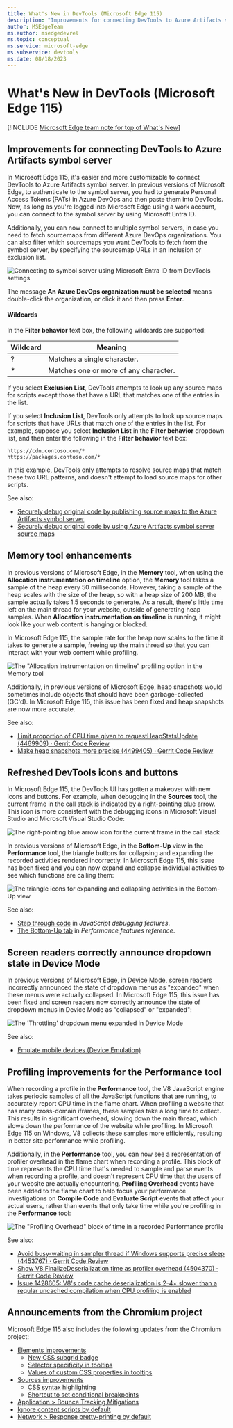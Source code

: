 ```yaml
---
title: What's New in DevTools (Microsoft Edge 115)
description: "Improvements for connecting DevTools to Azure Artifacts symbol server. Snapshotting improvements for the Memory tool. Refreshing the DevTools icons and buttons. And more."
author: MSEdgeTeam
ms.author: msedgedevrel
ms.topic: conceptual
ms.service: microsoft-edge
ms.subservice: devtools
ms.date: 08/18/2023
---
```

# What's New in DevTools (Microsoft Edge 115)

[!INCLUDE [Microsoft Edge team note for top of What's New](../../includes/edge-whats-new-note.md)]


<!-- ------------------------------ 
todo video
#### Video

What's New in DevTools 115-125:

[![Thumbnail image for the DevTools What's New in 115-125 video](./devtools-115-images/devtools-whatsnew-115-125.png)]
-->


<!-- ====================================================================== -->
## Improvements for connecting DevTools to Azure Artifacts symbol server

<!-- Subtitle: You can now use Microsoft Entra ID for authentication instead of Personal Access Tokens (PATs). You can connect to multiple symbol servers and filter which sourcemaps you want DevTools to fetch. -->

In Microsoft Edge 115, it's easier and more customizable to connect DevTools to Azure Artifacts symbol server.  In previous versions of Microsoft Edge, to authenticate to the symbol server, you had to generate Personal Access Tokens (PATs) in Azure DevOps and then paste them into DevTools. Now, as long as you're logged into Microsoft Edge using a work account, you can connect to the symbol server by using Microsoft Entra ID.
<!-- re: work account, possibly:
enterprise customers who are signed into Microsoft Edge with a Microsoft Entra ID account
a Microsoft account (MSA) that's a work account
-->

Additionally, you can now connect to multiple symbol servers, in case you need to fetch sourcemaps from different Azure DevOps organizations. You can also filter which sourcemaps you want DevTools to fetch from the symbol server, by specifying the sourcemap URLs in an inclusion or exclusion list.

![Connecting to symbol server using Microsoft Entra ID from DevTools settings](./devtools-115-images/entra-id-symbol-server.png)

The message **An Azure DevOps organization must be selected** means double-click the organization, or click it and then press **Enter**.


<!-- ------------------------------ -->
#### Wildcards

In the **Filter behavior** text box, the following wildcards are supported:

| Wildcard | Meaning |
|---|---|
| ? | Matches a single character. |
| * | Matches one or more of any character. |

If you select **Exclusion List**, DevTools attempts to look up any source maps for scripts except those that have a URL that matches one of the entries in the list.

If you select **Inclusion List**, DevTools only attempts to look up source maps for scripts that have URLs that match one of the entries in the list.  For example, suppose you select **Inclusion List** in the **Filter behavior** dropdown list, and then enter the following in the **Filter behavior** text box:

```http
https://cdn.contoso.com/*
https://packages.contoso.com/*
```

In this example, DevTools only attempts to resolve source maps that match these two URL patterns, and doesn't attempt to load source maps for other scripts.

<!-- The [Source Maps Monitor tool](../../../source-maps-monitor/source-maps-monitor-tool.md) has also been updated, to show which URL lookups have or haven't been attempted. -->

See also:
* [Securely debug original code by publishing source maps to the Azure Artifacts symbol server](../../../javascript/publish-source-maps-to-azure.md)
* [Securely debug original code by using Azure Artifacts symbol server source maps](../../../javascript/consume-source-maps-from-azure.md)


<!-- ====================================================================== -->
## Memory tool enhancements

<!-- Subtitle: The "Allocation instrumentation on timeline" profiling type in the Memory tool now samples the heap at variable intervals, depending on the size of the heap. Heap snapshots are now more accurate and don't show objects that should have been garbage-collected. -->

In previous versions of Microsoft Edge, in the **Memory** tool, when using the **Allocation instrumentation on timeline** option, the **Memory** tool takes a sample of the heap every 50 milliseconds.  However, taking a sample of the heap scales with the size of the heap, so with a heap size of 200 MB, the sample actually takes 1.5 seconds to generate.  As a result, there's little time left on the main thread for your website, outside of generating heap samples.  When **Allocation instrumentation on timeline** is running, it might look like your web content is hanging or blocked.

In Microsoft Edge 115, the sample rate for the heap now scales to the time it takes to generate a sample, freeing up the main thread so that you can interact with your web content while profiling.

![The "Allocation instrumentation on timeline" profiling option in the Memory tool](./devtools-115-images/allocation-instrumentation-on-timeline.png)

Additionally, in previous versions of Microsoft Edge, heap snapshots would sometimes include objects that should have been garbage-collected (GC'd).  In Microsoft Edge 115, this issue has been fixed and heap snapshots are now more accurate.

See also:
* [Limit proportion of CPU time given to requestHeapStatsUpdate (4469909) · Gerrit Code Review](https://chromium-review.googlesource.com/c/v8/v8/+/4469909)
* [Make heap snapshots more precise (4499405) · Gerrit Code Review](https://chromium-review.googlesource.com/c/v8/v8/+/4499405)


<!-- ====================================================================== -->
## Refreshed DevTools icons and buttons

<!-- Subtitle: New icons and buttons give an update to the DevTools look and feel. -->

In Microsoft Edge 115, the DevTools UI has gotten a makeover with new icons and buttons.  For example, when debugging in the **Sources** tool, the current frame in the call stack is indicated by a right-pointing blue arrow.  This icon is more consistent with the debugging icons in Microsoft Visual Studio and Microsoft Visual Studio Code:

![The right-pointing blue arrow icon for the current frame in the call stack](./devtools-115-images/icon-update-sources.png)

In previous versions of Microsoft Edge, in the **Bottom-Up** view in the **Performance** tool, the triangle buttons for collapsing and expanding the recorded activities rendered incorrectly.  In Microsoft Edge 115, this issue has been fixed and you can now expand and collapse individual activities to see which functions are calling them:

![The triangle icons for expanding and collapsing activities in the Bottom-Up view](./devtools-115-images/icon-update-performance.png)

See also:
* [Step through code](../../../javascript/reference.md#step-through-code) in _JavaScript debugging features_.
* [The Bottom-Up tab](../../../evaluate-performance/reference.md#the-bottom-up-tab) in _Performance features reference_.


<!-- ====================================================================== -->
## Screen readers correctly announce dropdown state in Device Mode

<!-- Subtitle: In Device Mode, screen readers now correctly announce the state of dropdown menus (for example, announcing "collapsed" when the dropdown menu is collapsed). -->

In previous versions of Microsoft Edge, in Device Mode, screen readers incorrectly announced the state of dropdown menus as "expanded" when these menus were actually collapsed.  In Microsoft Edge 115, this issue has been fixed and screen readers now correctly announce the state of dropdown menus in Device Mode as "collapsed" or "expanded":

![The 'Throttling' dropdown menu expanded in Device Mode](./devtools-115-images/device-mode-dropdown.png)

See also:
* [Emulate mobile devices (Device Emulation)](../../../device-mode/index.md)


<!-- ====================================================================== -->
## Profiling improvements for the Performance tool

<!-- Subtitle: Your web content will now be more responsive while profiling in the Performance tool, and "Profiler Overhead" blocks of CPU time have been added, to account for the additional time Microsoft Edge needs when profiling. -->

When recording a profile in the **Performance** tool, the V8 JavaScript engine takes periodic samples of all the JavaScript functions that are running, to accurately report CPU time in the flame chart.  When profiling a website that has many cross-domain iframes, these samples take a long time to collect.  This results in significant overhead, slowing down the main thread, which slows down the performance of the website while profiling.  In Microsoft Edge 115 on Windows, V8 collects these samples more efficiently, resulting in better site performance while profiling.

Additionally, in the **Performance** tool, you can now see a representation of profiler overhead in the flame chart when recording a profile. This block of time represents the CPU time that's needed to sample and parse events when recording a profile, and doesn't represent CPU time that the users of your website are actually encountering.  **Profiling Overhead** events have been added to the flame chart to help focus your performance investigations on **Compile Code** and **Evaluate Script** events that affect your actual users, rather than events that only take time while you're profiling in the **Performance** tool:

![The "Profiling Overhead" block of time in a recorded Performance profile](./devtools-115-images/profiling-overhead-performance.png)

See also:
* [Avoid busy-waiting in sampler thread if Windows supports precise sleep (4453767) · Gerrit Code Review](https://chromium-review.googlesource.com/c/v8/v8/+/4453767)
* [Show V8.FinalizeDeserialization time as profiler overhead (4504370) · Gerrit Code Review](https://chromium-review.googlesource.com/c/devtools/devtools-frontend/+/4504370)
* [Issue 1428605: V8's code cache deserialization is 2-4× slower than a regular uncached compilation when CPU profiling is enabled](https://bugs.chromium.org/p/chromium/issues/detail?id=1428605)


<!-- ====================================================================== -->
## Announcements from the Chromium project

Microsoft Edge 115 also includes the following updates from the Chromium project:

* [Elements improvements](https://developer.chrome.com/blog/new-in-devtools-115/#elements)
   * [New CSS subgrid badge](https://developer.chrome.com/blog/new-in-devtools-115/#subgrid)
   * [Selector specificity in tooltips](https://developer.chrome.com/blog/new-in-devtools-115/#specificity)
   * [Values of custom CSS properties in tooltips](https://developer.chrome.com/blog/new-in-devtools-115/#css-variable-values)
* [Sources improvements](https://developer.chrome.com/blog/new-in-devtools-115/#sources)
   * [CSS syntax highlighting](https://developer.chrome.com/blog/new-in-devtools-115/#css)
   * [Shortcut to set conditional breakpoints](https://developer.chrome.com/blog/new-in-devtools-115/#breakpoint)
* [Application > Bounce Tracking Mitigations](https://developer.chrome.com/blog/new-in-devtools-115/#bounce-tracking)
* [Ignore content scripts by default](https://developer.chrome.com/blog/new-in-devtools-115/#content-script)
* [Network > Response pretty-printing by default](https://developer.chrome.com/blog/new-in-devtools-115/#network)


<!-- ====================================================================== -->
<!-- uncomment if content is copied from developer.chrome.com to this page -->

<!-- > [!NOTE]
> Portions of this page are modifications based on work created and [shared by Google](https://developers.google.com/terms/site-policies) and used according to terms described in the [Creative Commons Attribution 4.0 International License](https://creativecommons.org/licenses/by/4.0).
> The original page for announcements from the Chromium project is [What's New in DevTools (Chrome 115)](https://developer.chrome.com/blog/new-in-devtools-115) and is authored by [Jecelyn Yeen](https://developers.google.com/web/resources/contributors#jecelynyeen) (Developer advocate working on Chrome DevTools at Google). -->


<!-- ====================================================================== -->
<!-- uncomment if content is copied from developer.chrome.com to this page -->

<!-- [![Creative Commons License](../../../../media/cc-logo/88x31.png)](https://creativecommons.org/licenses/by/4.0)
This work is licensed under a [Creative Commons Attribution 4.0 International License](https://creativecommons.org/licenses/by/4.0). -->
